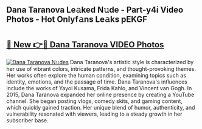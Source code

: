 ## Dana Taranova Le𝚊ked N𝚞de - Part-y4i Video Photos - Hot Onlyf𝚊ns Le𝚊ks pEKGF

# <h2><a href="http://ac18251.deff.icu/?id=Dana+Taranova">🔗 New 👉🔴 Dana Taranova VIDEO Photos</a></h2>

[![Dana Taranova N𝚞des](https://i.imgur.com/rIISA9y.gif)](http://ac18251.deff.icu/?id=Dana+Taranova)
Dana Taranova's artistic style is characterized by her use of vibrant colors, intricate patterns, and thought-provoking themes. Her works often explore the human condition, examining topics such as identity, emotions, and the passage of time. Dana Taranova's influences include the works of Yayoi Kusama, Frida Kahlo, and Vincent van Gogh. In 2015, Dana Taranova expanded her online presence by creating a YouTube channel. She began posting vlogs, comedy skits, and gaming content, which quickly gained traction. Her unique blend of humor, authenticity, and vulnerability resonated with viewers, leading to a steady growth in her subscriber base.
